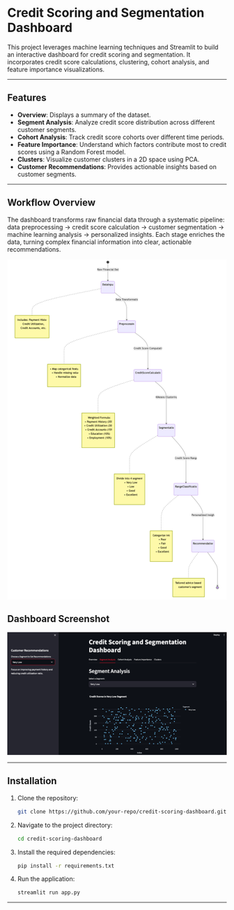 # Credit Scoring and Segmentation Dashboard

This project leverages machine learning techniques and Streamlit to build an interactive dashboard for credit scoring and segmentation. It incorporates credit score calculations, clustering, cohort analysis, and feature importance visualizations.

---

## Features

- **Overview**: Displays a summary of the dataset.
- **Segment Analysis**: Analyze credit score distribution across different customer segments.
- **Cohort Analysis**: Track credit score cohorts over different time periods.
- **Feature Importance**: Understand which factors contribute most to credit scores using a Random Forest model.
- **Clusters**: Visualize customer clusters in a 2D space using PCA.
- **Customer Recommendations**: Provides actionable insights based on customer segments.

---

## Workflow Overview

The dashboard transforms raw financial data through a systematic pipeline: data preprocessing → credit score calculation → customer segmentation → machine learning analysis → personalized insights. Each stage enriches the data, turning complex financial information into clear, actionable recommendations.

![Workflow](Images/Flowchart.png)

## Dashboard Screenshot

![Segment Analysis](Images/SegmentAnalysis.png)

---

## Installation

1. Clone the repository:
   ```bash
   git clone https://github.com/your-repo/credit-scoring-dashboard.git
   ```
2. Navigate to the project directory:
   ```bash
   cd credit-scoring-dashboard
   ```
3. Install the required dependencies:
   ```bash
   pip install -r requirements.txt
   ```
4. Run the application:
   ```bash
   streamlit run app.py
   ```

---

